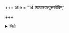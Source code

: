 +++
title = "14 व्याघारयत्युत्तरवेदिम्"

+++

<details><summary>थिते</summary>

व्याघारयत्युत्तरवेदिम् १४
</details>
